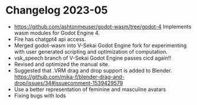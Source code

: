 # Changelog 2023-05

* https://github.com/ashtonmeuser/godot-wasm/tree/godot-4 Implements wasm modules for Godot Engine 4.
* Fire has chatgpt4 api access.
* Merged godot-wasm into V-Sekai Godot Engine fork for experimenting with user generated scripting and optimization of computation.
* vsk_speech branch of V-Sekai Godot Engine passes cicd again!!
* Revised and optimized the manual site.
* Suggested that .VRM drag and drop support is added to Blender. https://github.com/mika-f/blender-drag-and-drop/issues/34#issuecomment-1539429579
* Use a better representation of feminine and masculine avatars
* Fixing bugs with lods